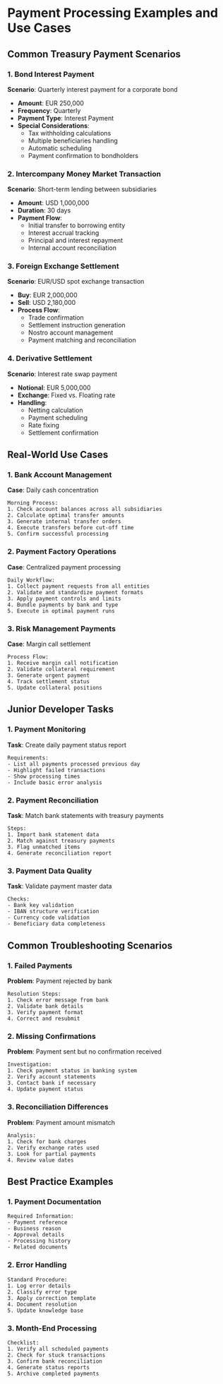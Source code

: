 # Payment Processing Examples and Use Cases

## Common Treasury Payment Scenarios

### 1. Bond Interest Payment
**Scenario**: Quarterly interest payment for a corporate bond
- **Amount**: EUR 250,000
- **Frequency**: Quarterly
- **Payment Type**: Interest Payment
- **Special Considerations**:
  * Tax withholding calculations
  * Multiple beneficiaries handling
  * Automatic scheduling
  * Payment confirmation to bondholders

### 2. Intercompany Money Market Transaction
**Scenario**: Short-term lending between subsidiaries
- **Amount**: USD 1,000,000
- **Duration**: 30 days
- **Payment Flow**:
  * Initial transfer to borrowing entity
  * Interest accrual tracking
  * Principal and interest repayment
  * Internal account reconciliation

### 3. Foreign Exchange Settlement
**Scenario**: EUR/USD spot exchange transaction
- **Buy**: EUR 2,000,000
- **Sell**: USD 2,180,000
- **Process Flow**:
  * Trade confirmation
  * Settlement instruction generation
  * Nostro account management
  * Payment matching and reconciliation

### 4. Derivative Settlement
**Scenario**: Interest rate swap payment
- **Notional**: EUR 5,000,000
- **Exchange**: Fixed vs. Floating rate
- **Handling**:
  * Netting calculation
  * Payment scheduling
  * Rate fixing
  * Settlement confirmation

## Real-World Use Cases

### 1. Bank Account Management
**Case**: Daily cash concentration
```
Morning Process:
1. Check account balances across all subsidiaries
2. Calculate optimal transfer amounts
3. Generate internal transfer orders
4. Execute transfers before cut-off time
5. Confirm successful processing
```

### 2. Payment Factory Operations
**Case**: Centralized payment processing
```
Daily Workflow:
1. Collect payment requests from all entities
2. Validate and standardize payment formats
3. Apply payment controls and limits
4. Bundle payments by bank and type
5. Execute in optimal payment runs
```

### 3. Risk Management Payments
**Case**: Margin call settlement
```
Process Flow:
1. Receive margin call notification
2. Validate collateral requirement
3. Generate urgent payment
4. Track settlement status
5. Update collateral positions
```

## Junior Developer Tasks

### 1. Payment Monitoring
**Task**: Create daily payment status report
```
Requirements:
- List all payments processed previous day
- Highlight failed transactions
- Show processing times
- Include basic error analysis
```

### 2. Payment Reconciliation
**Task**: Match bank statements with treasury payments
```
Steps:
1. Import bank statement data
2. Match against treasury payments
3. Flag unmatched items
4. Generate reconciliation report
```

### 3. Payment Data Quality
**Task**: Validate payment master data
```
Checks:
- Bank key validation
- IBAN structure verification
- Currency code validation
- Beneficiary data completeness
```

## Common Troubleshooting Scenarios

### 1. Failed Payments
**Problem**: Payment rejected by bank
```
Resolution Steps:
1. Check error message from bank
2. Validate bank details
3. Verify payment format
4. Correct and resubmit
```

### 2. Missing Confirmations
**Problem**: Payment sent but no confirmation received
```
Investigation:
1. Check payment status in banking system
2. Verify account statements
3. Contact bank if necessary
4. Update payment status
```

### 3. Reconciliation Differences
**Problem**: Payment amount mismatch
```
Analysis:
1. Check for bank charges
2. Verify exchange rates used
3. Look for partial payments
4. Review value dates
```

## Best Practice Examples

### 1. Payment Documentation
```
Required Information:
- Payment reference
- Business reason
- Approval details
- Processing history
- Related documents
```

### 2. Error Handling
```
Standard Procedure:
1. Log error details
2. Classify error type
3. Apply correction template
4. Document resolution
5. Update knowledge base
```

### 3. Month-End Processing
```
Checklist:
1. Verify all scheduled payments
2. Check for stuck transactions
3. Confirm bank reconciliation
4. Generate status reports
5. Archive completed payments
```